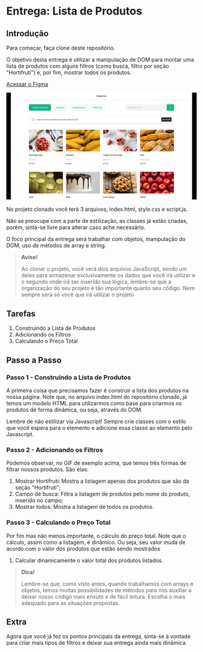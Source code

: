 # Entrega: Lista de Produtos

## Introdução

Para começar, faça clone deste repositório.

O objetivo desta entrega é utilizar a manipulação de DOM para montar uma lista de produtos com alguns filtros (como busca, filtro por seção "Hortifruti") e, por fim, mostrar todos os produtos.

[Acessar o Figma](https://www.figma.com/file/acejE0LYyc18yKUh8V1XS7/M2---S2-10-%7C-%F0%9F%8F%81-Entrega---JavaScript%3A-Lista-de-Produtos?node-id=0%3A1)

![lista-produtos](./src/img/lista-frutas.gif)

No projeto clonado você terá 3 arquivos, index.html, style.css e script.js.

Não se preocupe com a parte de estilização, as classes já estão criadas, porém, sinta-se livre para alterar caso ache necessário.

O foco principal da entrega será trabalhar com objetos, manipulação do DOM, uso de métodos de array e string.


> **Aviso!**
> 
> Ao clonar o projeto, você verá dois arquivos JavaScript, sendo um deles para armazenar exclusivamente os dados que você irá utilizar e o segundo onde irá ser inserido sua lógica, lembre-se que a organização do seu projeto é tão importante quanto seu código. Nem sempre será só você que irá utilizar o projeto


## Tarefas

1. Construindo a Lista de Produtos
2. Adicionando os Filtros
3. Calculando o Preço Total

## Passo a Passo

### Passo 1 - Construindo a Lista de Produtos

A primeira coisa que precisamos fazer é construir a lista dos produtos na nossa página. Note que, no arquivo index.html do repositório clonado, já temos um modelo HTML para utilizarmos como base para criarmos os produtos de forma dinâmica, ou seja, através do DOM.

Lembre de não estilizar via Javascript! Sempre crie classes com o estilo que você espera para o elemento e adicione essa classe ao elemento pelo Javascript.

### Passo 2 - Adicionando os Filtros

Podemos observar, no GIF de exemplo acima, que temos três formas de filtrar nossos produtos. São elas:

   1. Mostrar Hortifruti: Mostra a listagem apenas dos produtos que são da seção "Hortifruti";
   2. Campo de busca: Filtra a listagem de produtos pelo nome do produto, inserido no campo;
   3. Mostrar todos: Mostra a listagem de todos os produtos.

### Passo 3 - Calculando o Preço Total

Por fim mas não menos importante, o cálculo do preço total. Note que o cálculo, assim como a listagem, é dinâmico. Ou seja, seu valor muda de acordo com o valor dos produtos que estão sendo mostrados

1. Calcular dinamicamente o valor total dos produtos listados.

> **Dica!**
> 
> Lembre-se que, como visto antes, quando trabalhamos com arrays e objetos, temos muitas possibilidades de métodos para nos auxiliar a deixar nosso código mais enxuto e de fácil leitura. Escolha o mais adequado para as situações propostas.

## Extra

Agora que você já fez os pontos principais da entrega, sinta-se à vontade para criar mais tipos de filtros e deixar sua entrega ainda mais dinâmica.
